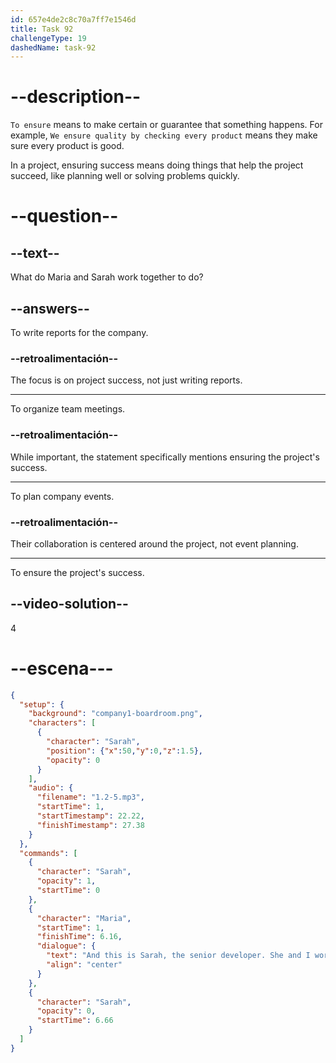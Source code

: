 ```yaml
---
id: 657e4de2c8c70a7ff7e1546d
title: Task 92
challengeType: 19
dashedName: task-92
---
```


<!--
AUDIO REFERENCE:
Maria: This is Sarah, the senior developer. She and I work together to ensure the project's success.
-->

# --description--

`To ensure` means to make certain or guarantee that something happens. For example, `We ensure quality by checking every product` means they make sure every product is good.

In a project, ensuring success means doing things that help the project succeed, like planning well or solving problems quickly.

# --question--

## --text--

What do Maria and Sarah work together to do?

## --answers--

To write reports for the company.

### --retroalimentación--

The focus is on project success, not just writing reports.

---

To organize team meetings.

### --retroalimentación--

While important, the statement specifically mentions ensuring the project's success.

---

To plan company events.

### --retroalimentación--

Their collaboration is centered around the project, not event planning.

---

To ensure the project's success.

## --video-solution--

4

# --escena---

```json
{
  "setup": {
    "background": "company1-boardroom.png",
    "characters": [
      {
        "character": "Sarah",
        "position": {"x":50,"y":0,"z":1.5},
        "opacity": 0
      }
    ],
    "audio": {
      "filename": "1.2-5.mp3",
      "startTime": 1,
      "startTimestamp": 22.22,
      "finishTimestamp": 27.38
    }
  },
  "commands": [
    {
      "character": "Sarah",
      "opacity": 1,
      "startTime": 0
    },
    {
      "character": "Maria",
      "startTime": 1,
      "finishTime": 6.16,
      "dialogue": {
        "text": "And this is Sarah, the senior developer. She and I work together to ensure the project's success.",
        "align": "center"
      }
    },
    {
      "character": "Sarah",
      "opacity": 0,
      "startTime": 6.66
    }
  ]
}
```
